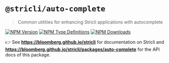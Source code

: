 # `@stricli/auto-complete`

> Common utilities for enhancing Stricli applications with autocomplete

[![NPM Version](https://img.shields.io/npm/v/@stricli/auto-complete.svg?style=flat-square)](https://www.npmjs.com/package/@stricli/auto-complete)
[![NPM Type Definitions](https://img.shields.io/npm/types/@stricli/auto-complete.svg?style=flat-square)](https://www.npmjs.com/package/@stricli/auto-complete)
[![NPM Downloads](https://img.shields.io/npm/dm/@stricli/auto-complete.svg?style=flat-square)](https://www.npmjs.com/package/@stricli/auto-complete)

👉 See **https://bloomberg.github.io/stricli** for documentation on Stricli and **https://bloomberg.github.io/stricli/packages/auto-complete** for the API docs of this package.
